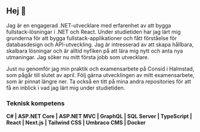 ## Hej 👋

Jag är en engagerad .NET-utvecklare med erfarenhet av att bygga fullstack-lösningar i .NET och React. Under studietiden har jag lärt mig grunderna för att bygga fullstack-applikationer och fått förståelse för databasdesign och API-utveckling. Jag är intresserad av att skapa hållbara, skalbara lösningar och är alltid nyfiken på att lära mig nytt och anta nya utmaningar. Jag söker nu mitt första jobb som utvecklare.

Just nu genomför jag min praktik och examensarbete på Consid i Halmstad, som pågår till slutet av april. Följ gärna utvecklingen av mitt examensarbete, som är pinnat längre ner. Ta också en titt på mina andra repositories för att få en inblick i vad jag lärt mig under studietiden.

### Teknisk kompetens
**C# | ASP.NET Core | ASP.NET MVC | GraphQL | SQL Server | TypeScript | React | Next.js | Tailwind CSS | Umbraco CMS | Docker**

<!--
**MisimoM/MisimoM** is a ✨ _special_ ✨ repository because its `README.md` (this file) appears on your GitHub profile.

Here are some ideas to get you started:

- 🔭 I’m currently working on ...
- 🌱 I’m currently learning ...
- 👯 I’m looking to collaborate on ...
- 🤔 I’m looking for help with ...
- 💬 Ask me about ...
- 📫 How to reach me: ...
- 😄 Pronouns: ...
- ⚡ Fun fact: ...
-->
